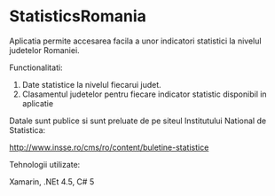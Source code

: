# StatisticsRomania

Aplicatia permite accesarea facila a unor indicatori statistici la nivelul judetelor Romaniei.

Functionalitati:
1. Date statistice la nivelul fiecarui judet.
2. Clasamentul judetelor pentru fiecare indicator statistic disponibil in aplicatie

Datale sunt publice si sunt preluate de pe siteul Institutului National de Statistica:

http://www.insse.ro/cms/ro/content/buletine-statistice

Tehnologii utilizate:

Xamarin, .NEt 4.5, C# 5